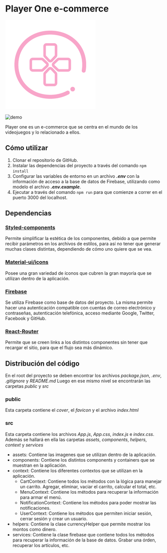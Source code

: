 # Player One e-commerce
![cover](./public/Cover.png)

![demo](https://media.giphy.com/media/OD58HLvGElm19mHMFz/giphy-downsized-large.gif) 

Player one es un e-commerce que se centra en el mundo de los videojuegos y lo relacionado a ellos. 

## **Cómo utilizar**
1. Clonar el repositorio de GitHub.
2. Instalar las dependencias del proyecto a través del comando `npm install`
3. Configurar las variables de entorno en un archivo ***.env*** con la información de acceso a la base de datos de Firebase, utilizando como modelo el archivo ***.env.example***. 
4. Ejecutar a través del comando `npm run` para que comienze a correr en el puerto 3000 del localhost.

## **Dependencias**

### [**Styled-components**](https://styled-components.com) 
Permite simplificar la estética de los componentes, debido a que permite recibir parámetros en los archivos de estilos, para así no tener que generar muchas clases distintas, dependiendo de cómo uno quiere que se vea.

### [**Material-ui/icons**](https://www.npmjs.com/package/@material-ui/icons)
Posee una gran variedad de íconos que cubren la gran mayoría que se utilizan dentro de la aplicación. 

### [**Firebase**](https://firebase.google.com/?hl=es)
Se utiliza Firebase como base de datos del proyecto. La misma permite hacer una autenticación compatible con cuentas de correo electrónico y contraseñas, autenticación telefónica, acceso mediante Google, Twitter, Facebook y GitHub.

### [**React-Router**](https://reactrouter.com)
Permite que se creen links a los distintos componentes sin tener que recargar el sitio, para que el flujo sea más dinámico.

## **Distribución del código** 

En el root del proyecto se deben encontrar los archivos *package.json*, *.env*, *.gitignore* y *README.md*
Luego en ese mismo nivel se encontrarán las carpetas *public* y *src*

### **public**
Esta carpeta contiene el *cover*, el *favicon* y el archivo *index.html*

### **src**
Esta carpeta contiene los archivos *App.js*, *App.css*, *index.js* e *index.css*. Además se hallará en ella las carpetas *assets*, *components*, *helpers*, *context* y *services*

- assets: Contiene las imagenes que se utilizan dentro de la aplicación. 
- components: Contiene los distintos components y containers que se muestran en la aplicación. 
- context: Contiene los diferentes contextos que se utilizan en la aplicación. 
    - CartContext: Contiene todos los métodos con la lógica para manejar un carrito. Agregar, eliminar, vaciar el carrito, calcular el total, etc. 
    - MenuContext: Contiene los métodos para recuperar la información para armar el menú. 
    - NotificationContext: Contiene los métodos para poder mostrar las notificaciones. 
    - UserContext: Contiene los métodos que permiten iniciar sesión, cerrar sesión y crear un usuario. 
- helpers: Contiene la clase currencyHelper que permite mostrar los montos como dinero. 
- services: Contiene la clase firebase que contiene todos los métodos para recuperar la información de la base de datos. Grabar una órden, recuperar los artículos, etc. 

